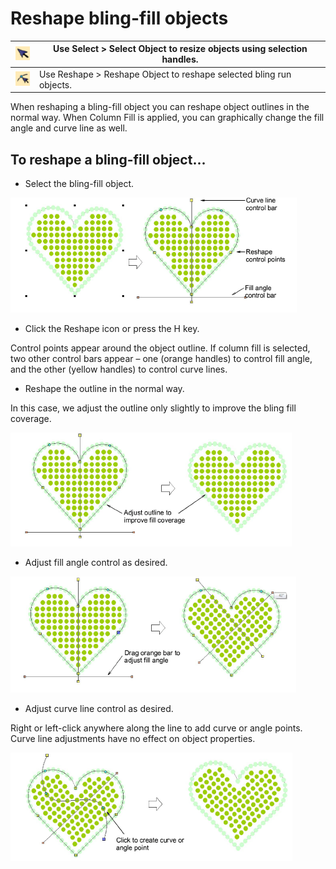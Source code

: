 # Reshape bling-fill objects

| ![SelectObject00080.png](assets/SelectObject00080.png) | Use Select > Select Object to resize objects using selection handles. |
| ------------------------------------------------------ | --------------------------------------------------------------------- |
| ![ReshapeObject.png](assets/ReshapeObject.png)         | Use Reshape > Reshape Object to reshape selected bling run objects.   |

When reshaping a bling-fill object you can reshape object outlines in the normal way. When Column Fill is applied, you can graphically change the fill angle and curve line as well.

## To reshape a bling-fill object...

- Select the bling-fill object.

![bling00081.png](assets/bling00081.png)

- Click the Reshape icon or press the H key.

Control points appear around the object outline. If column fill is selected, two other control bars appear – one (orange handles) to control fill angle, and the other (yellow handles) to control curve lines.

- Reshape the outline in the normal way.

In this case, we adjust the outline only slightly to improve the bling fill coverage.

![bling00084.png](assets/bling00084.png)

- Adjust fill angle control as desired.

![bling00087.png](assets/bling00087.png)

- Adjust curve line control as desired.

Right or left-click anywhere along the line to add curve or angle points. Curve line adjustments have no effect on object properties.

![bling00090.png](assets/bling00090.png)
